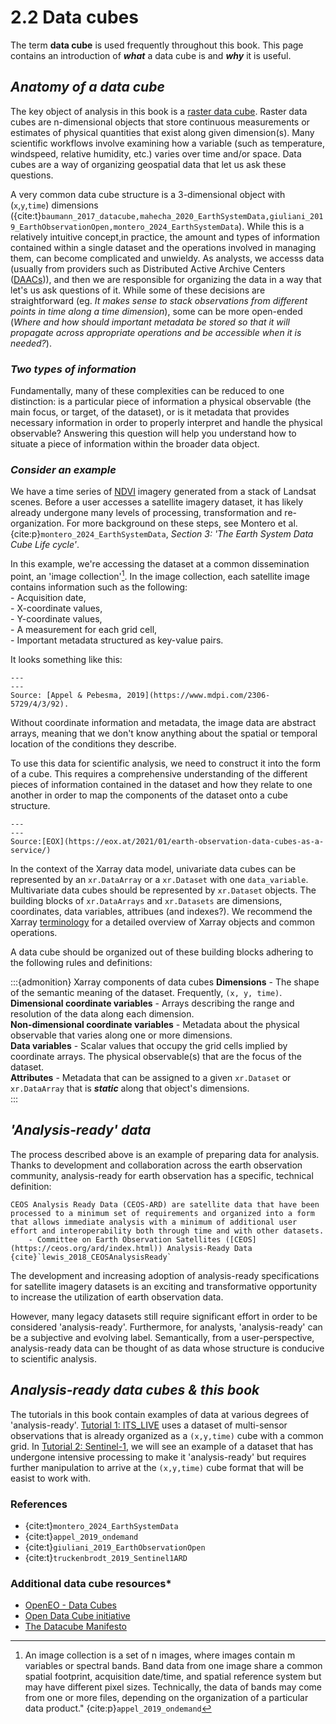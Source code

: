 # 2.2 Data cubes

The term **data cube** is used frequently throughout this book. This page contains an introduction of ***what*** a data cube is and ***why*** it is useful. 

## *Anatomy of a data cube*

The key object of analysis in this book is a [raster data cube](https://openeo.org/documentation/1.0/datacubes.html). Raster data cubes are n-dimensional objects that store continuous measurements or estimates of physical quantities that exist along given dimension(s). Many scientific workflows involve examining how a variable (such as temperature, windspeed, relative humidity, etc.) varies over time and/or space. Data cubes are a way of organizing geospatial data that let us ask these questions.

A very common data cube structure is a 3-dimensional object with (`x`,`y`,`time`) dimensions ({cite:t}`baumann_2017_datacube,mahecha_2020_EarthSystemData,giuliani_2019_EarthObservationOpen,montero_2024_EarthSystemData`). While this is a relatively intuitive concept,in practice, the amount and types of information contained within a single dataset and the operations involved in managing them, can become complicated and unwieldy. As analysts, we accesss data (usually from providers such as Distributed Active Archive Centers ([DAACs](https://nssdc.gsfc.nasa.gov/earth/daacs.html))), and then we are responsible for organizing the data in a way that let's us ask questions of it. While some of these decisions are straightforward (eg. *It makes sense to stack observations from different points in time along a time dimension*), some can be more open-ended (*Where and how should important metadata be stored so that it will propagate across appropriate operations and be accessible when it is needed?*). 

### *Two types of information*
Fundamentally, many of these complexities can be reduced to one distinction: is a particular piece of information a physical observable (the main focus, or target, of the dataset), or is it metadata that provides necessary information in order to properly interpret and handle the physical observable? Answering this question will help you understand how to situate a piece of information within the broader data object. 

[^mynote1]: An image collection is a set of n images, where images contain m variables or spectral bands. Band data from one image share a common spatial footprint, acquisition date/time, and spatial reference system but may have different pixel sizes. Technically, the data of bands may come from one or more files, depending on the organization of a particular data product." {cite:p}`appel_2019_ondemand`



### *Consider an example*

We have a time series of [NDVI](https://www.usgs.gov/landsat-missions/landsat-normalized-difference-vegetation-index) imagery generated from a stack of Landsat scenes. Before a user accesses a satellite imagery dataset, it has likely already undergone many levels of processing, transformation and re-organization. For more background on these steps, see Montero et al. {cite:p}`montero_2024_EarthSystemData`, *Section 3: 'The Earth System Data Cube Life cycle'*. 

In this example, we're accessing the dataset at a common dissemination point, an 'image collection'[^mynote1]. In the image collection, each satellite image contains information such as the following:  
    - Acquisition date,  
    - X-coordinate values,  
    - Y-coordinate values,  
    - A measurement for each grid cell,  
    - Important metadata structured as key-value pairs.  

It looks something like this:
```{figure} imgs/data-04-00092-g001.png
---
---
Source: [Appel & Pebesma, 2019](https://www.mdpi.com/2306-5729/4/3/92).
```

Without coordinate information and metadata, the image data are abstract arrays, meaning that we don't know anything about the spatial or temporal location of the conditions they describe.

To use this data for scientific analysis, we need to construct it into the form of a cube. This requires a comprehensive understanding of the different pieces of information contained in the dataset and how they relate to one another in order to map the components of the dataset onto a cube structure. 

```{figure} imgs/eodcaas-mosaic-data-cube-kopp.png
---
---
Source:[EOX](https://eox.at/2021/01/earth-observation-data-cubes-as-a-service/)
```

In the context of the Xarray data model, univariate data cubes can be represented by an `xr.DataArray` or a `xr.Dataset` with one `data_variable`. Multivariate data cubes should be represented by `xr.Dataset` objects. The building blocks of `xr.DataArrays` and `xr.Datasets` are dimensions, coordinates, data variables, attribues (and indexes?). We recommend the Xarray [terminology](https://docs.xarray.dev/en/stable/user-guide/terminology.html) for a detailed overview of Xarray objects and common operations.

A data cube should be organized out of these building blocks adhering to the following rules and definitions: 

:::{admonition} Xarray components of data cubes
**Dimensions** - The shape of the semantic meaning of the dataset. Frequently, `(x, y, time)`.   
**Dimensional coordinate variables** - Arrays describing the range and resolution of the data along each dimension.  
**Non-dimensional coordinate variables** - Metadata about the physical observable that varies along one or more dimensions.  
**Data variables** - Scalar values that occupy the grid cells implied by coordinate arrays. The physical observable(s) that are the focus of the dataset.  
**Attributes** - Metadata that can be assigned to a given `xr.Dataset` or `xr.DataArray` that is ***static*** along that object's dimensions.   
:::

## *'Analysis-ready' data*
The process described above is an example of preparing data for analysis. Thanks to development and collaboration across the earth observation community, analysis-ready for earth observation has a specific, technical definition:

```{epigraph}
CEOS Analysis Ready Data (CEOS-ARD) are satellite data that have been processed to a minimum set of requirements and organized into a form that allows immediate analysis with a minimum of additional user effort and interoperability both through time and with other datasets.  
    - Committee on Earth Observation Satellites ([CEOS](https://ceos.org/ard/index.html)) Analysis-Ready Data {cite}`lewis_2018_CEOSAnalysisReady`
```

The development and increasing adoption of analysis-ready specifications for satellite imagery datasets is an exciting and transformative opportunity to increase the utilization of earth observation data. 

However, many legacy datasets still require significant effort in order to be considered 'analysis-ready'. Furthermore, for analysts, 'analysis-ready' can be a subjective and evolving label. Semantically, from a user-perspective, analysis-ready data can be thought of as data whose structure is conducive to scientific analysis.

## *Analysis-ready data cubes & this book*
The tutorials in this book contain examples of data at various degrees of 'analysis-ready'. [Tutorial 1: ITS_LIVE](../itslive/itslive_intro.md) uses a dataset of multi-sensor observations that is already organized as a `(x,y,time)` cube with a common grid. In [Tutorial 2: Sentinel-1](../sentinel1/s1_intro.md), we will see an example of a dataset that has undergone intensive processing to make it 'analysis-ready' but requires further manipulation to arrive at the `(x,y,time)` cube format that will be easist to work with. 

### References
- {cite:t}`montero_2024_EarthSystemData`
- {cite:t}`appel_2019_ondemand`
- {cite:t}`giuliani_2019_EarthObservationOpen`
- {cite:t}`truckenbrodt_2019_Sentinel1ARD`
### Additional data cube resources*
- [OpenEO - Data Cubes](https://openeo.org/documentation/1.0/datacubes.html)
- [Open Data Cube initiative](https://www.opendatacube.org/about-draft)
- [The Datacube Manifesto](http://www.earthserver.eu/tech/datacube-manifesto/The-Datacube-Manifesto.pdf)

